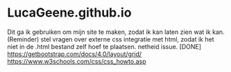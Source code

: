 # LucaGeene.github.io
Dit ga ik gebruiken om mijn site te maken, zodat ik kan laten zien wat ik kan.
(Reminder) stel vragen over externe css integratie met html, zodat ik het niet in de .html bestand zelf hoef te plaatsen. netheid issue. [DONE]
https://getbootstrap.com/docs/4.0/layout/grid/
https://www.w3schools.com/css/css_howto.asp
